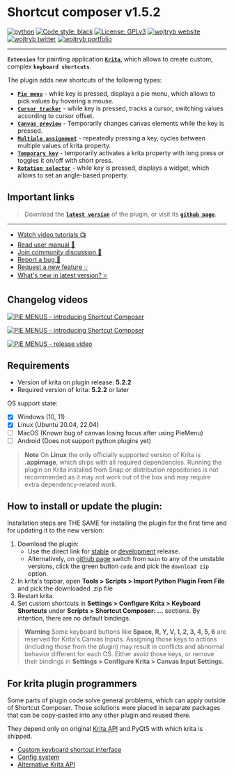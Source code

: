 # Shortcut composer **v1.5.2**

[![python](https://img.shields.io/badge/Python-3.10-3776AB.svg?style=flat&logo=python&logoColor=white)](https://www.python.org)
[![Code style: black](https://img.shields.io/badge/code%20style-autopep8-333333.svg)](https://pypi.org/project/autopep8/)
[![License: GPLv3](https://img.shields.io/badge/License-GPLv3-blue.svg)](https://www.gnu.org/licenses/gpl-3.0)
[![wojtryb website](https://img.shields.io/badge/YouTube-wojtryb-ee0000.svg?style=flat&logo=youtube)](https://youtube.com/wojtryb)
[![wojtryb twitter](https://img.shields.io/badge/Twitter-wojtryb-00aced.svg?style=flat&logo=twitter)](https://twitter.com/wojtryb)
[![wojtryb portfolio](https://img.shields.io/badge/Art_Portfolio-wojtryb-000000.svg?style=flat&logo=)](https://cara.app/wojtryb)

---

**`Extension`** for painting application [**`Krita`**](https://krita.org/), which allows to create custom, complex **`keyboard shortcuts`**.

The plugin adds new shortcuts of the following types:
- [**`Pie menu`**](https://github.com/wojtryb/Shortcut-Composer/wiki/Plugin-actions#pie-menus) - while key is pressed, displays a pie menu, which allows to pick values by hovering a mouse.
- [**`Cursor tracker`**](https://github.com/wojtryb/Shortcut-Composer/wiki/Plugin-actions#cursor-trackers) - while key is pressed, tracks a cursor, switching values according to cursor offset.
- [**`Canvas preview`**](https://github.com/wojtryb/Shortcut-Composer/wiki/Plugin-actions#canvas-previews) - Temporarily changes canvas elements while the key is pressed.
- [**`Multiple assignment`**](https://github.com/wojtryb/Shortcut-Composer/wiki/Plugin-actions#multiple-assignments) - repeatedly pressing a key, cycles between multiple values of krita property.
- [**`Temporary key`**](https://github.com/wojtryb/Shortcut-Composer/wiki/Plugin-actions#temporary-keys) - temporarily activates a krita property with long press or toggles it on/off with short press.
- [**`Rotation selector`**](https://github.com/wojtryb/Shortcut-Composer/wiki/Plugin-actions#rotation-selectors) - while key is pressed, displays a widget, which allows to set an angle-based property.

## Important links
> Download the [**`latest version`**](https://github.com/wojtryb/Shortcut-Composer/archive/refs/heads/main.zip) of the plugin, or visit its [**`github page`**](https://github.com/wojtryb/Shortcut-Composer).

---

- [Watch video tutorials 📺](https://www.youtube.com/playlist?list=PLeiJahtD9hCrtKRRYjdi-JqRtqyvH3xCG)
- [Read user manual 📄](https://github.com/wojtryb/Shortcut-Composer/wiki)
- [Join community discussion 👥](https://krita-artists.org/t/shortcut-composer-v1-2-2-plugin-for-pie-menus-multiple-key-assignment-mouse-trackers-and-more/55314)
- [Report a bug 🦗](https://github.com/wojtryb/Shortcut-Composer/issues)
- [Request a new feature 💡](https://github.com/wojtryb/Shortcut-Composer/discussions)
- [What's new in latest version? ⭐](https://github.com/wojtryb/Shortcut-Composer/releases)

## Changelog videos

[![PIE MENUS - introducing Shortcut Composer](https://user-images.githubusercontent.com/51094047/244950488-83bd44ff-87f6-4b95-82c7-0f5031bb1b8e.png)](https://www.youtube.com/watch?v=eHK5LBMNiU0 "Managing BRUSHES with Shortcut Composer 1.3")

[![PIE MENUS - introducing Shortcut Composer](https://github-production-user-asset-6210df.s3.amazonaws.com/51094047/238015603-3143fc2d-0fa7-4da1-868d-2ec054ccaeb3.png)](https://www.youtube.com/watch?v=Tkf2-U0OyG4 "PIE MENUS - introducing Shortcut Composer")

[![PIE MENUS - release video](https://github-production-user-asset-6210df.s3.amazonaws.com/51094047/238179887-87c00d86-0e65-46c2-94c4-52bb02c99501.png)](https://youtu.be/hrjBycVYFZM "PIE MENUS - introducing Shortcut Composer")

## Requirements
- Version of krita on plugin release: **5.2.2**
- Required version of krita: **5.2.2** or later

OS support state:
- [x] Windows (10, 11)
- [x] Linux (Ubuntu 20.04, 22.04)
- [ ] MacOS (Known bug of canvas losing focus after using PieMenu)
- [ ] Android (Does not support python plugins yet)

> **Note**
> On **Linux** the only officially supported version of Krita is **.appimage**, which ships with all required dependencies. Running the plugin on Krita installed from Snap or distribution repositories is not recommended as it may not work out of the box and may require extra dependency-related work.

## How to install or update the plugin:
Installation steps are THE SAME for installing the plugin for the first time and for updating it to the new version:

1. Download the plugin:
    - Use the direct link for [stable](https://github.com/wojtryb/Shortcut-Composer/archive/refs/heads/main.zip) or [development](https://github.com/wojtryb/Shortcut-Composer/archive/refs/heads/development.zip) release.
    - Alternatively, on [github page](https://github.com/wojtryb/Shortcut-Composer) switch from `main` to any of the unstable versions, click the green button `code` and pick the `download zip` option.
2. In krita's topbar, open **Tools > Scripts > Import Python Plugin From File** and pick the downloaded .zip file
3. Restart krita.
4. Set custom shortcuts in **Settings > Configure Krita > Keyboard Shortcuts** under **Scripts > Shortcut Composer: ...** sections. By intention, there are no default bindings.

> **Warning**
> Some keyboard buttons like **Space, R, Y, V, 1, 2, 3, 4, 5, 6** are reserved for Krita's Canvas Inputs. Assigning those keys to actions (including those from the plugin) may result in conflicts and abnormal behavior different for each OS. Either avoid those keys, or remove their bindings in **Settings > Configure Krita > Canvas Input Settings**.


## For krita plugin programmers
Some parts of plugin code solve general problems, which can apply outside of Shortcut Composer. Those solutions were placed in separate packages that can be copy-pasted into any other plugin and reused there.

They depend only on original [Krita API](https://api.kde.org/krita/html/classKrita.html) and PyQt5 with which krita is shipped.

- [Custom keyboard shortcut interface](./shortcut_composer/input_adapter/)
- [Config system](./shortcut_composer/config_system/)
- [Alternative Krita API](./shortcut_composer/api_krita/)
